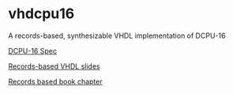 vhdcpu16
========

A records-based, synthesizable VHDL implementation of DCPU-16

[DCPU-16 Spec](http://0x10c.com/doc/dcpu-16.txt)

[Records-based VHDL slides](http://www.gaisler.com/doc/structdes.pdf)

[Records based book chapter](http://www.gaisler.com/doc/vhdl2proc.pdf)

